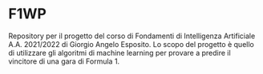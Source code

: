 # F1WP
Repository per il progetto del corso di Fondamenti di Intelligenza Artificiale A.A. 2021/2022 di Giorgio Angelo Esposito. 
Lo scopo del progetto è quello di utilizzare gli algoritmi di machine learning per provare a predire il vincitore di una
gara di Formula 1.
